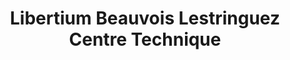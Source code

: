 ---
title: "Libertium Beauvois Lestringuez Centre Technique"
url: /beauvois-en-cambresis/libertium-beauvois-lestringuez-centre-technique/
shop: Wohnwagen
---
